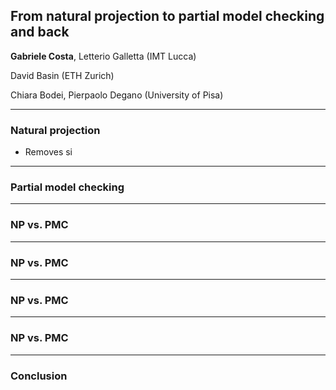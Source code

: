 ## From natural projection to partial model checking and back

__**Gabriele Costa**__, Letterio Galletta (IMT Lucca) 

David Basin (ETH Zurich)

Chiara Bodei, Pierpaolo Degano (University of Pisa) 

---

### Natural projection

- Removes si


---

### Partial model checking


---

### NP vs. PMC


---


### NP vs. PMC


---


### NP vs. PMC


---


### NP vs. PMC


---

### Conclusion
<!--stackedit_data:
eyJoaXN0b3J5IjpbMTE1MjcyNDAzNF19
-->